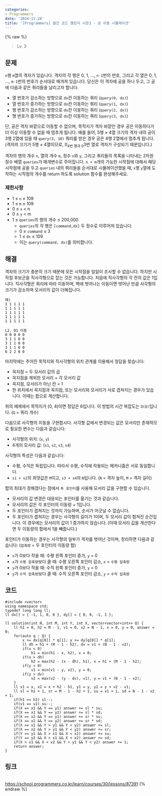 ```yaml
---
categories:
- Programmers
date: '2024-11-28'
title: '[Programmers] 월간 코드 챌린지 시즌3 - 공 이동 시뮬레이션'
---
```


{% raw %}
> Lv. 3<br>

## 문제
`n`행  `m`열의 격자가 있습니다. 격자의 각 행은 0, 1, ...,  `n-1`번의 번호, 그리고 각 열은 0, 1, ...,  `m-1`번의 번호가 순서대로 매겨져 있습니다. 당신은 이 격자에 공을 하나 두고, 그 공에 다음과 같은 쿼리들을 날리고자 합니다.

-   열 번호가 감소하는 방향으로  `dx`칸 이동하는 쿼리 (`query(0, dx)`)
-   열 번호가 증가하는 방향으로  `dx`칸 이동하는 쿼리 (`query(1, dx)`)
-   행 번호가 감소하는 방향으로  `dx`칸 이동하는 쿼리 (`query(2, dx)`)
-   행 번호가 증가하는 방향으로  `dx`칸 이동하는 쿼리 (`query(3, dx)`)

단, 공은 격자 바깥으로 이동할 수 없으며, 목적지가 격자 바깥인 경우 공은 이동하다가 더 이상 이동할 수 없을 때 멈추게 됩니다. 예를 들어, 5행 × 4열 크기의 격자 내의 공이 3행 2열에 있을 때  `query(3, 10)`  쿼리를 받은 경우 공은 4행 2열에서 멈추게 됩니다. (격자의 크기가 5행 × 4열이므로, 0<sub>4번 행과 0</sub>3번 열로 격자가 구성되기 때문입니다.)

격자의 행의 개수  `n`, 열의 개수  `m`, 정수  `x`와  `y`, 그리고 쿼리들의 목록을 나타내는 2차원 정수 배열  `queries`가 매개변수로 주어집니다.  `n × m`개의 가능한 시작점에 대해서 해당 시작점에 공을 두고  `queries`  내의 쿼리들을 순서대로 시뮬레이션했을 때,  `x`행  `y`열에 도착하는 시작점의 개수를 return 하도록 solution 함수를 완성해주세요.

### 제한사항
-   1 ≤  `n`  ≤ 109
-   1 ≤  `m`  ≤ 109
-   0 ≤  `x`  < n
-   0 ≤  `y`  < m
-   1 ≤  `queries`의 행의 개수 ≤ 200,000
    -   `queries`의 각 행은  `[command,dx]`  두 정수로 이루어져 있습니다.
    -   0 ≤  `command`  ≤ 3
    -   1 ≤  `dx`  ≤ 109
    -   이는  `query(command, dx)`를 의미합니다.

## 해결
격자의 크기가 충분히 크기 때문에 모든 시작점을 일일이 조사할 수 없습니다. 하지만 시작점 후보군을 직사각형으로 잡는 것은 가능합니다. 처음에 직사각형의 각 칸의 값은 1입니다. 직사각형은 쿼리에 따라 이동하며, 벽에 벗어나는 이동이면 벗어난 만큼 사각형의 크기가 감소하며 모서리의 값이 더해집니다.

```
예)
1 1 1 1 1
1 1 1 1 1
1 1 1 1 1
1 1 1 1 1
1 1 1 1 1

L2, D1 이동
0 0 0 0 0
3 1 1 0 0
3 1 1 0 0
3 1 1 0 0
6 2 2 0 0
```

마지막에는 주어진 목적지와 직사각형의 위치 관계를 이용해서 정답을 찾습니다:
- 꼭지점 = 두 모서리 값의 곱
- 꼭지점을 제외한 모서리 = 각 모서리 값
- 꼭지점, 모서리가 아닌 칸 = 1
- 한 위치에서 꼭지점과 꼭지점, 또는 모서리와 모서리가 서로 겹쳐지는 경우가 있습니다. 이때는 합으로 계산합니다.

위의 예제에서 목적지가 (0, 4)이면 정답은 6입니다. 이 방법의 시간 복잡도는 `O(Q)`입니다. (`Q` = 쿼리 개수)

다음으로 사각형의 이동을 구현합시다. 사각형 값에서 변경되는 값은 모서리만 존재하므로 필요한 변수는 다음과 같습니다:
- 사각형의 위치: (`x`, `y`) 
- 4개의 모서리 값: (`s1`, `s2`, `s3`, `s4`)

사각형의 특성은 다음과 같습니다:
- 수평, 수직은 독립입니다. 따라서 수평, 수직에 작용되는 메커니즘은 서로 동일합니다.
- `s1 + s2`의 최댓값은 `M`이고, `s3 + s4`의 `N`입니다. (`N` = 격자 높이, `M` = 격자 길이)

합의 최대가 정해졌다는 점에서 `투 포인터`를 사용해 모서리 값을 구현할 수 있습니다.
- 모서리의 값 변경은 대응되는 포인터를 옮기는 것과 같습니다.
- 모서리의 값은 각 포인터의 이동량 + 1입니다.
- 두 포인터가 겹쳐지는 것까지 가능하며, 순서가 어긋날 수 없습니다.
- 두 포인터가 겹쳐지는 경우는 사각형의 길이가 1이며, 두 모서리 값이 합쳐진 순간입니다. 이 경우에는 모서리의 값이 1 증가하지 않습니다. (이때 모서리 값을 계산한다면 두 이동량의 합에서 1을 빼줍니다.)

포인터가 이동하는 경우는 사각형의 일부가 격자를 벗어난 것이며, 정리하면 다음과 같습니다: (`압축량` = 두 포인터의 이동량 합)
- `x`가 0보다 작을 때: 수평 왼쪽 포인터 증가, `y` = 0
- `x`가 `수평 압축량`보다 클 때: 수평 오른쪽 포인터 감소, `x` = `수평 압축량`
- `y`가 0보다 작을 때: 수직 왼쪽 포인터 증가, `y` = 0
- `y`가 `수직 압축량`보다 클 때: 수직 오른쪽 포인터 감소, `y` = `수직 압축량`

## 코드
```
#include <vector>
using namespace std;
typedef long long ll;
ll dx[] = { -1, 1, 0, 0 }, dy[] = { 0, 0, -1, 1 };

ll solution(int N, int M, int Y, int X, vector<vector<int>> Q) {
    ll h1 = 0, h2 = M - 1, v1 = 0, v2 = N - 1, x = 0, y = 0, answer = 0;
    for(auto q : Q) {
        x += dx[q[0]] * q[1]; y += dy[q[0]] * q[1];
        ll dh = h1 + (M - 1 - h2), dv = v1 + (N - 1 - v2);
        if(x < 0)
            h1 = min(h1 - x, h2), x = 0;
        if(x > dh)
            h2 = max(h2 - (x - dh), h1), x = h1 + (M - 1 - h2);
        if(y < 0)
            v1 = min(v1 - y, v2), y = 0;
        if(y > dv)
            v2 = max(v2 - (y - dv), v1), y = v1 + (N - 1 - v2);
    }
    ll x1 = x, x2 = x + h2 - h1, y1 = y, y2 = y + v2 - v1;
    ll sl = h1 + 1, sr = M - 1 - h2 + 1, su = v1 + 1, sd = N - 1 - v2 + 1;
    if(h1 == h2) sl--;
    if(v1 == v2) su--;
    if(X == x1 && Y == y1) answer += sl * su;
    if(X == x1 && Y == y2) answer += sl * sd;
    if(X == x2 && Y == y1) answer += sr * su;
    if(X == x2 && Y == y2) answer += sr * sd;
    if(X == x1 && Y > y1 && Y < y2) answer += sl;
    if(X == x2 && Y > y1 && Y < y2) answer += sr;
    if(Y == y1 && X > x1 && X < x2) answer += su;
    if(Y == y2 && X > x1 && X < x2) answer += sd;
    if(X > x1 && X < x2 && Y > y1 && Y < y2) answer += 1;
    return answer;
}
```

## 링크
<br>https://school.programmers.co.kr/learn/courses/30/lessons/87391
{% endraw %}